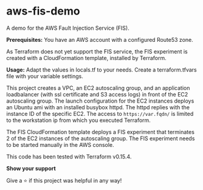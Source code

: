 # aws-fis-demo
A demo for the AWS Fault Injection Service (FIS).

**Prerequisites:**
You have an AWS account with a configured Route53 zone.

As Terraform does not yet support the FIS service, the FIS experiment
is created with a CloudFormation template, installed by Terraform.

**Usage:**
Adapt the values in locals.tf to your needs.
Create a terraform.tfvars file with your variable settings.

This project creates a VPC, an EC2 autoscaling group, and an application loadbalancer
(with ssl certificate and S3 access logs) in front of the EC2 autoscaling group. The launch configuration for the 
EC2 instances deploys an Ubuntu ami with an installed busybox httpd. The httpd replies
with the instance ID of the specific EC2. The access to
`https://var.fqdn/` is limited to the workstation ip from which you executed Terraform.

The FIS CloudFormation template deploys a FIS experiment that terminates 2 of the
EC2 instances of the autoscaling group. The FIS experiment needs to be started manually
in the AWS console.

This code has been tested with Terraform v0.15.4.

**Show your support**

Give a ⭐ if this project was helpful in any way!
